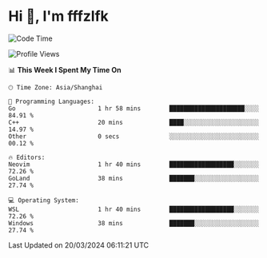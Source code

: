 # Hi 👋, I'm fffzlfk

<!--START_SECTION:waka-->
![Code Time](http://img.shields.io/badge/Code%20Time-678%20hrs%207%20mins-blue)

![Profile Views](http://img.shields.io/badge/Profile%20Views-0-blue)

📊 **This Week I Spent My Time On** 

```text
🕑︎ Time Zone: Asia/Shanghai

💬 Programming Languages: 
Go                       1 hr 58 mins        █████████████████████░░░░   84.91 % 
C++                      20 mins             ████░░░░░░░░░░░░░░░░░░░░░   14.97 % 
Other                    0 secs              ░░░░░░░░░░░░░░░░░░░░░░░░░   00.12 % 

🔥 Editors: 
Neovim                   1 hr 40 mins        ██████████████████░░░░░░░   72.26 % 
GoLand                   38 mins             ███████░░░░░░░░░░░░░░░░░░   27.74 % 

💻 Operating System: 
WSL                      1 hr 40 mins        ██████████████████░░░░░░░   72.26 % 
Windows                  38 mins             ███████░░░░░░░░░░░░░░░░░░   27.74 % 
```


 Last Updated on 20/03/2024 06:11:21 UTC
<!--END_SECTION:waka-->
